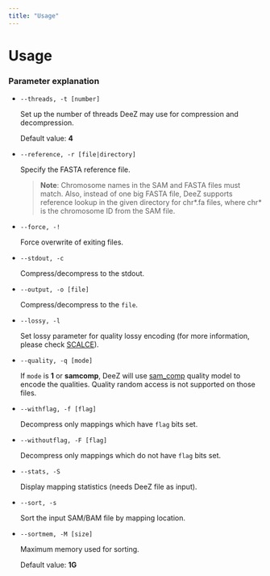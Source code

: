 ```yaml
---
title: "Usage"
---
```


# Usage

<div id="arguments" markdown="1">

### Parameter explanation

- `--threads, -t [number]`

  Set up the number of threads DeeZ may use for compression and decompression.

  Default value: **4**

- `--reference, -r [file|directory]`

  Specify the FASTA reference file.
  
  > **Note**: Chromosome names in the SAM and FASTA files must match. Also, instead of one big FASTA file, DeeZ supports reference lookup in the given directory for chr\*.fa files, where chr\* is the chromosome ID from the SAM file.

- `--force, -!`
  
  Force overwrite of exiting files.

- `--stdout, -c`

  Compress/decompress to the stdout.

- `--output, -o [file]`
  
  Compress/decompress to the `file`.

- `--lossy, -l`

  Set lossy parameter for quality lossy encoding (for more information, please check [SCALCE][1]).

- `--quality, -q [mode]`

  If `mode` is **1** or **samcomp**, DeeZ will use [sam_comp][2] quality model to encode the qualities. Quality random access is not supported on those files. 

- `--withflag, -f [flag]`

  Decompress only mappings which have `flag` bits set.

- `--withoutflag, -F [flag]`

  Decompress only mappings which do not have `flag` bits set.

- `--stats, -S`

  Display mapping statistics (needs DeeZ file as input).

- `--sort, -s`

  Sort the input SAM/BAM file by mapping location.

- `--sortmem, -M [size]`

  Maximum memory used for sorting. 
  
  Default value: **1G**

</div>

[1]: http://scalce.sourceforge.net/
[2]: https://sourceforge.net/projects/samcomp/
